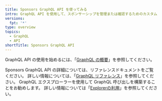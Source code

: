 ```yaml
---
title: Sponsors GraphQL API を使ってみる
intro: GraphQL API を使用して、スポンサーシップを管理または確認するためのカスタムインテグレーションを構築できます。
versions:
  fpt: '*'
type: overview
topics:
  - GraphQL
  - API
shortTitle: Sponsors GraphQL API
---
```


GraphQL API の使用を始めるには、「[GraphQL の概要](/graphql/guides/introduction-to-graphql)」を参照してください。

Sponsors GraphQL API の詳細については、リファレンスドキュメントをご覧ください。 詳しい情報については、「[GraphQL リファレンス](/graphql/reference)」を参照してください。 GraphQL エクスプローラーを使用して GraphQL 呼び出しを構築することをお勧めします。 詳しい情報については「[Explorerの利用](/graphql/guides/using-the-explorer)」を参照してください。
